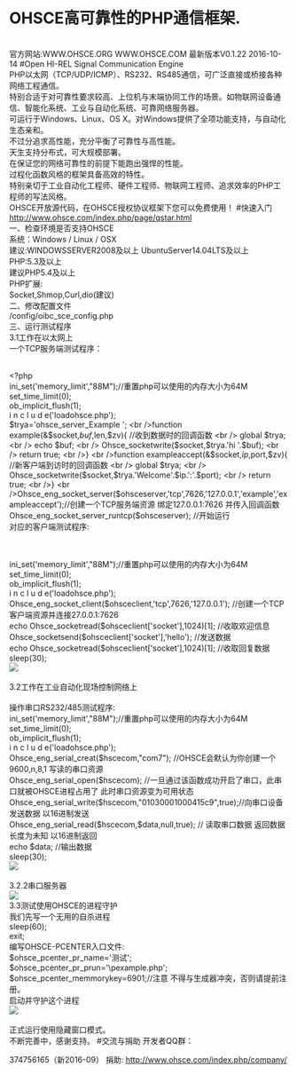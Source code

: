 # OHSCE高可靠性的PHP通信框架.
<BR />官方网站:WWW.OHSCE.ORG WWW.OHSCE.COM 最新版本V0.1.22 2016-10-14
#Open HI-REL Signal Communication Engine
<br />PHP以太网（TCP/UDP/ICMP）、RS232、RS485通信，可广泛直接或桥接各种网络工程通信。
<br />特别合适于对可靠性要求较高、上位机与末端协同工作的场景。如物联网设备通信、智能化系统、工业与自动化系统、可靠网络服务器。
<br />可运行于Windows、Linux、OS X。对Windows提供了全项功能支持，与自动化生态亲和。
<br />不过分追求高性能，充分平衡了可靠性与高性能。
<br />天生支持分布式，可大规模部署。
<br />在保证您的网络可靠性的前提下能跑出强悍的性能。
<br />过程化函数风格的框架具备高效的特性。
<br />特别亲切于工业自动化工程师、硬件工程师、物联网工程师、追求效率的PHP工程师的写法风格。
<br />OHSCE开放源代码，在OHSCE授权协议框架下您可以免费使用！
#快速入门
<br />http://www.ohsce.com/index.php/page/qstar.html
<br />一、检查环境是否支持OHSCE
<br />系统：Windows / Linux / OSX
 <br />         建议:WINDOWSSERVER2008及以上 UbuntuServer14.04LTS及以上
<br />PHP:5.3及以上
<br />          建议PHP5.4及以上
<br />PHP扩展:
 <br />          Socket,Shmop,Curl,dio(建议)
<br />二、修改配置文件
<br />           /config/oibc_sce_config.php
<br />三、运行测试程序
<br />3.1工作在以太网上
<br />一个TCP服务端测试程序：

<br /><?php
<br />ini_set('memory_limit',"88M");//重置php可以使用的内存大小为64M
<br />set_time_limit(0);
<br />ob_implicit_flush(1);
<br />i n c l u d e('loadohsce.php');
<br />$trya='ohsce_server_Example ';
<br />function example(&$socket,$buf,$len,$zv){  //收到数据时的回调函数
<br />	global $trya;
<br />	echo $buf;
<br />	Ohsce_socketwrite($socket,$trya.'hi '.$buf);
<br />	return true;
<br />}
<br />function exampleaccept(&$socket,$ip,$port,$zv){  //新客户端到访时的回调函数
<br />	global $trya;
<br />	Ohsce_socketwrite($socket,$trya.'Welcome'.$ip.':'.$port);
<br />	return true;
<br />}
<br />Ohsce_eng_socket_server($ohsceserver,'tcp',7626,'127.0.0.1','example','exampleaccept');//创建一个TCP服务端资源 绑定127.0.0.1:7626 并传入回调函数
<br />Ohsce_eng_socket_server_runtcp($ohsceserver); //开始运行
<br />对应的客户端测试程序:

<br />
<br /><?php
<br />ini_set('memory_limit',"88M");//重置php可以使用的内存大小为64M
<br />set_time_limit(0);
<br />ob_implicit_flush(1);
<br />i n c l u d e('loadohsce.php');
<br />Ohsce_eng_socket_client($ohsceclient,'tcp',7626,'127.0.0.1'); //创建一个TCP客户端资源并连接27.0.0.1:7626
<br />echo Ohsce_socketread($ohsceclient['socket'],1024)[1]; //收取欢迎信息
<br />Ohsce_socketsend($ohsceclient['socket'],'hello');  //发送数据
<br />echo Ohsce_socketread($ohsceclient['socket'],1024)[1]; //收取回复数据
<br />sleep(30);
<br /><img src="http://www.ohsce.org/data/upload/201609/f_6a0f512daf19100c1ca24f040b5d53a0.gif"></img>
<br />
<br />3.2工作在工业自动化现场控制网络上
<br />
<br />操作串口RS232/485测试程序:
<br /><?php
<br />ini_set('memory_limit',"88M");//重置php可以使用的内存大小为64M
<br />set_time_limit(0);
<br />ob_implicit_flush(1);
<br />i n c l u d e('loadohsce.php');
<br />Ohsce_eng_serial_creat($hscecom,"com7"); //OHSCE会默认为你创建一个 9600,n,8,1 写读的串口资源
<br />Ohsce_eng_serial_open($hscecom); //一旦通过该函数成功开启了串口，此串口就被OHSCE进程占用了 此时串口资源变为可用状态
<br />Ohsce_eng_serial_write($hscecom,"01030001000415c9",true);//向串口设备发送数据 以16进制发送
<br />Ohsce_eng_serial_read($hscecom,$data,null,true); // 读取串口数据 返回数据长度为未知 以16进制返回
<br />echo $data; //输出数据
<br />sleep(30);
<br /><img src="http://www.ohsce.org/data/upload/201609/f_8f57eaa803acc6b137a5dcacf47a4995.gif"></img>
<br />
<br />3.2.2串口服务器
<br /><img src="http://www.ohsce.org/www/img/COMSERVER.gif"></img>
<br />3.3测试使用OHSCE的进程守护
<br />我们先写一个无用的自杀进程
<br /><?php
<br />sleep(60);
<br />exit;
<br />编写OHSCE-PCENTER入口文件:
<br /><?php
<br />$ohsce_pcenter_pr_name='测试';
<br />$ohsce_pcenter_pr_prun='\pexample.php';
<br />$ohsce_pcenter_memmorykey=6901;//注意 不得与生成器冲突，否则请提前注册。
<br />启动并守护这个进程
<br /><img src="http://www.ohsce.org/data/upload/201609/f_fb79fdc57845fe95cfa6a6812a471483.gif"></img>
<br />
<br />正式运行使用隐藏窗口模式。
<br />不断完善中，感谢支持。
#交流与捐助
开发者QQ群：

374756165（新2016-09）
捐助:
http://www.ohsce.com/index.php/company/

